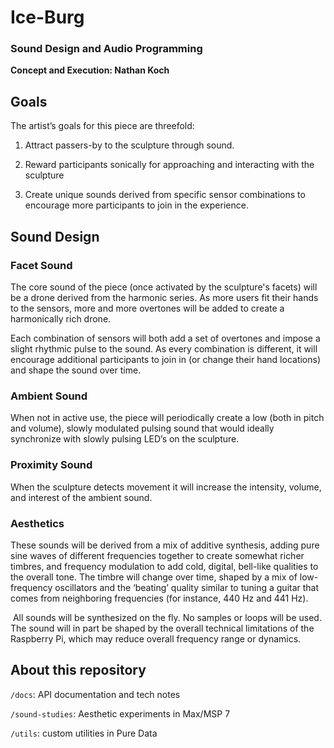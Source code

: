 # Ice-Burg
### Sound Design and Audio Programming
**Concept and Execution: Nathan Koch**

## Goals
The artist’s goals for this piece are threefold:

1. Attract passers-by to the sculpture through sound.

2. Reward participants sonically for approaching and interacting with the sculpture

3. Create unique sounds derived from specific sensor combinations to encourage more participants to join in the experience.


## Sound Design
### Facet Sound
The core sound of the piece (once activated by the sculpture's facets) will be a drone derived from the harmonic series. As more users fit their hands to the sensors, more and more overtones will be added to create a harmonically rich drone.

Each combination of sensors will both add a set of overtones and impose a slight rhythmic pulse to the sound.  As every combination is different, it will encourage additional participants to join in (or change their hand locations) and shape the sound over time.

### Ambient Sound
When not in active use, the piece will periodically create a low (both in pitch and volume), slowly modulated pulsing sound that would ideally synchronize with slowly pulsing LED’s on the sculpture.

### Proximity Sound
When the sculpture detects movement it will increase the intensity, volume, and interest of the ambient sound.

### Aesthetics
These sounds will be derived from a mix of additive synthesis, adding pure sine waves of different frequencies together to create somewhat richer timbres, and frequency modulation to add cold, digital, bell-like qualities to the overall tone. The timbre will change over time, shaped by a mix of low-frequency oscillators and the ‘beating’ quality similar to tuning a guitar that comes from neighboring frequencies (for instance, 440 Hz and 441 Hz).

 All sounds will be synthesized on the fly. No samples or loops will be used. The sound will in part be shaped by the overall technical limitations of the Raspberry Pi, which may reduce overall frequency range or dynamics.

## About this repository
`/docs`: API documentation and tech notes

`/sound-studies`: Aesthetic experiments in Max/MSP 7

`/utils`: custom utilities in Pure Data
